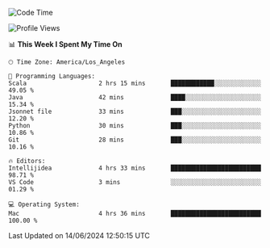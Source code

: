 <!--START_SECTION:waka-->
![Code Time](http://img.shields.io/badge/Code%20Time-1%2C047%20hrs%2035%20mins-blue)

![Profile Views](http://img.shields.io/badge/Profile%20Views-0-blue)

📊 **This Week I Spent My Time On** 

```text
🕑︎ Time Zone: America/Los_Angeles

💬 Programming Languages: 
Scala                    2 hrs 15 mins       ████████████░░░░░░░░░░░░░   49.05 % 
Java                     42 mins             ████░░░░░░░░░░░░░░░░░░░░░   15.34 % 
Jsonnet file             33 mins             ███░░░░░░░░░░░░░░░░░░░░░░   12.20 % 
Python                   30 mins             ███░░░░░░░░░░░░░░░░░░░░░░   10.86 % 
Git                      28 mins             ███░░░░░░░░░░░░░░░░░░░░░░   10.16 % 

🔥 Editors: 
Intellijidea             4 hrs 33 mins       █████████████████████████   98.71 % 
VS Code                  3 mins              ░░░░░░░░░░░░░░░░░░░░░░░░░   01.29 % 

💻 Operating System: 
Mac                      4 hrs 36 mins       █████████████████████████   100.00 % 
```


 Last Updated on 14/06/2024 12:50:15 UTC
<!--END_SECTION:waka-->
